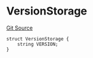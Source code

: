 # VersionStorage
[Git Source](https://github.com/thrackle-io/tron/blob/a0f5ead5c8fc9d4614336dc446184e42c1f4b0fa/src/protocol/diamond/VersionFacetLib.sol)


```solidity
struct VersionStorage {
    string VERSION;
}
```

